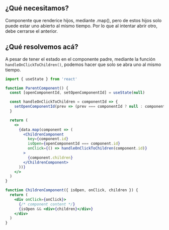 ## ¿Qué necesitamos?

Componente que renderice hijos, mediante .map(), pero de estos hijos solo puede estar uno abierto al mismo tiempo. Por lo que al intentar abrir otro, debe cerrarse el anterior.

## ¿Qué resolvemos acá?

A pesar de tener el estado en el componente padre, mediante la función `handleOnClickToChildren()`, podemos hacer que solo se abra uno al mismo tiempo.

```jsx
import { useState } from 'react'

function ParentComponent() {
  const [openComponentId, setOpenComponentId] = useState(null)

  const handleOnClickToChildren = componentId => {
    setOpenComponentId(prev => (prev === componentId ? null : componentId))
  }

  return (
    <>
      {data.map(component => (
        <ChildrenComponent
          key={component.id}
          isOpen={openComponentId === component.id}
          onClick={() => handleOnClickToChildren(component.id)}
        >
          {component.children}
        </ChildrenComponent>
      ))}
    </>
  )
}

function ChildrenComponent({ isOpen, onClick, children }) {
  return (
    <div onClick={onClick}>
      {/* component content */}
      {isOpen && <div>{children}</div>}
    </div>
  )
}
```
